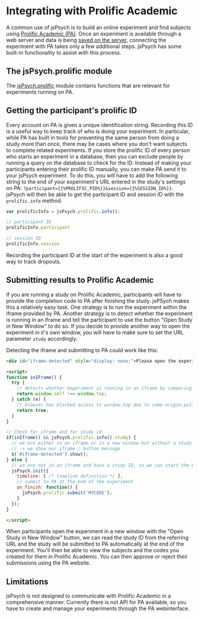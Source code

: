 # Integrating with Prolific Academic

A common use of jsPsych is to build an online experiment and find subjects using [Prolific Academic (PA)](http://www.prolific.ac/). Once an experiment is available through a web server and data is being [saved on the server](data.md), connecting the experiment with PA takes only a few additional steps. jsPsych has some built-in functionality to assist with this process. 

## The jsPsych.prolific module

The [jsPsych.prolific](../core_library/jspsych-prolific.md) module contains functions that are relevant for experiments running on PA.

## Getting the participant's prolific ID

Every account on PA is given a unique identification string. Recording this ID is a useful way to keep track of who is doing your experiment. In particular, while PA has built in tools for preventing the same person from doing a study more than once, there may be cases where you don't want subjects to complete related experiments. If you store the prolific ID of every person who starts an experiment in a database, then you can exclude people by running a query on the database to check for the ID.
Instead of making your participants entering their prolific ID manually, you can make PA send it to your jsPsych experiment. To do this, you will have to add the following string to the end of your experiment's URL entered in the study's settings on PA: `?participant={{%PROLIFIC_PID%}}&session={{%SESSION_ID%}}`. jsPsych will then be able to get the participant ID and session ID with the `prolific.info` method.

```javascript
var prolificInfo = jsPsych.prolific.info();

// participant ID
prolificInfo.participant

// session ID
prolificInfo.session
```

Recording the participant ID at the start of the experiment is also a good way to track dropouts.

## Submitting results to Prolific Academic

If you are running a study on Prolific Academic, participants will have to provide the completion code to PA after finishing the study. jsPSych makes this a relatively easy task. One strategy is to run the experiment within the iframe provided by PA. Another strategy is to detect whether the experiment is running in an iframe and tell the participant to use the button "Open Study in New Window" to do so.
If you decide to provide another way to open the experiment in it's own window, you will have to make sure to set the URL parameter `study` accordingly.

Detecting the iframe and submitting to PA could work like this:

```html
<div id="iframe-detected" style="display: none;">Please open the experiment in another window by clicking the button "Open Study in New Window" on top of the page.</div>

<script>
function inIFrame() {
  try {
    // detects whether experiment is running in an iframe by comparing the parent page to the page itself
    return window.self !== window.top;
  } catch (e) {
    // browser has blocked access to window.top due to same-origin-policy: iframe exists
    return true;
  }
}

// Check for iframe and for study id
if(inIframe() && jsPsych.prolific.info().study) {
  // we are either in an iframe or in a new window but without a study ID - maybe experiment was not openend with the click on the button?
  // -> we show our iframe / button message
  $('#iframe-detected').show();
} else {
  // we are not in an iframe and have a study ID, so we can start the experiment
  jsPsych.init({
    timeline: [ /* timeline definition */ ],
    // submit to PA at the end of the experiment
    on_finish: function() {
      jsPsych.prolific.submit('MYCODE');
    }
  });
}

</script>
```

When participants open the experiment in a new window with the "Open Study in New Window" button, we can read the study ID from the referring URL and the study will be submitted to PA automatically at the end of the experiment. You'll then be able to view the subjects and the codes you created for them in Prolific Academic. You can then approve or reject their submissions using the PA website.

## Limitations

jsPsych is not designed to communicate with Prolific Academic in a comprehensive manner. Currently there is not API for PA available, so you have to create and manage your experiments through the PA webinterface.
